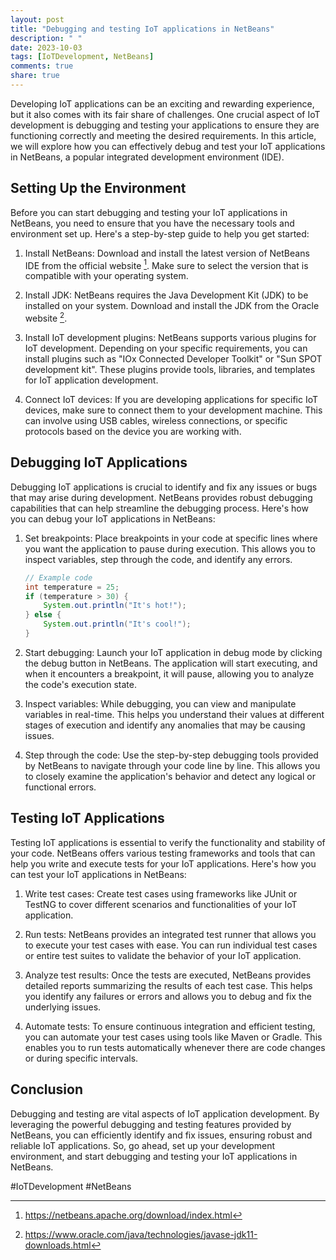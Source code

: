 ```yaml
---
layout: post
title: "Debugging and testing IoT applications in NetBeans"
description: " "
date: 2023-10-03
tags: [IoTDevelopment, NetBeans]
comments: true
share: true
---
```


Developing IoT applications can be an exciting and rewarding experience, but it also comes with its fair share of challenges. One crucial aspect of IoT development is debugging and testing your applications to ensure they are functioning correctly and meeting the desired requirements. In this article, we will explore how you can effectively debug and test your IoT applications in NetBeans, a popular integrated development environment (IDE).

## Setting Up the Environment

Before you can start debugging and testing your IoT applications in NetBeans, you need to ensure that you have the necessary tools and environment set up. Here's a step-by-step guide to help you get started:

1. Install NetBeans: Download and install the latest version of NetBeans IDE from the official website [^1^]. Make sure to select the version that is compatible with your operating system.

2. Install JDK: NetBeans requires the Java Development Kit (JDK) to be installed on your system. Download and install the JDK from the Oracle website [^2^].

3. Install IoT development plugins: NetBeans supports various plugins for IoT development. Depending on your specific requirements, you can install plugins such as "IOx Connected Developer Toolkit" or "Sun SPOT development kit". These plugins provide tools, libraries, and templates for IoT application development.

4. Connect IoT devices: If you are developing applications for specific IoT devices, make sure to connect them to your development machine. This can involve using USB cables, wireless connections, or specific protocols based on the device you are working with.

## Debugging IoT Applications

Debugging IoT applications is crucial to identify and fix any issues or bugs that may arise during development. NetBeans provides robust debugging capabilities that can help streamline the debugging process. Here's how you can debug your IoT applications in NetBeans:

1. Set breakpoints: Place breakpoints in your code at specific lines where you want the application to pause during execution. This allows you to inspect variables, step through the code, and identify any errors.

   ```java
   // Example code
   int temperature = 25;
   if (temperature > 30) {
       System.out.println("It's hot!");
   } else {
       System.out.println("It's cool!");
   }
   ```

2. Start debugging: Launch your IoT application in debug mode by clicking the debug button in NetBeans. The application will start executing, and when it encounters a breakpoint, it will pause, allowing you to analyze the code's execution state.

3. Inspect variables: While debugging, you can view and manipulate variables in real-time. This helps you understand their values at different stages of execution and identify any anomalies that may be causing issues.

4. Step through the code: Use the step-by-step debugging tools provided by NetBeans to navigate through your code line by line. This allows you to closely examine the application's behavior and detect any logical or functional errors.

## Testing IoT Applications

Testing IoT applications is essential to verify the functionality and stability of your code. NetBeans offers various testing frameworks and tools that can help you write and execute tests for your IoT applications. Here's how you can test your IoT applications in NetBeans:

1. Write test cases: Create test cases using frameworks like JUnit or TestNG to cover different scenarios and functionalities of your IoT application.

2. Run tests: NetBeans provides an integrated test runner that allows you to execute your test cases with ease. You can run individual test cases or entire test suites to validate the behavior of your IoT application.

3. Analyze test results: Once the tests are executed, NetBeans provides detailed reports summarizing the results of each test case. This helps you identify any failures or errors and allows you to debug and fix the underlying issues.

4. Automate tests: To ensure continuous integration and efficient testing, you can automate your test cases using tools like Maven or Gradle. This enables you to run tests automatically whenever there are code changes or during specific intervals.

## Conclusion

Debugging and testing are vital aspects of IoT application development. By leveraging the powerful debugging and testing features provided by NetBeans, you can efficiently identify and fix issues, ensuring robust and reliable IoT applications. So, go ahead, set up your development environment, and start debugging and testing your IoT applications in NetBeans.

#IoTDevelopment #NetBeans

[^1^]: https://netbeans.apache.org/download/index.html
[^2^]: https://www.oracle.com/java/technologies/javase-jdk11-downloads.html